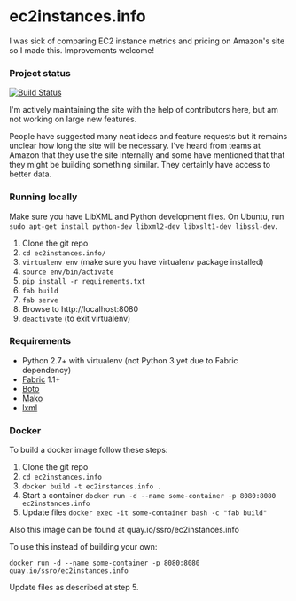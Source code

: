 # ec2instances.info

I was sick of comparing EC2 instance metrics and pricing on Amazon's site so I made this. Improvements welcome!


### Project status

[![Build Status](https://travis-ci.org/powdahound/ec2instances.info.svg)](https://travis-ci.org/powdahound/ec2instances.info)

I'm actively maintaining the site with the help of contributors here, but am not working on large new features.

People have suggested many neat ideas and feature requests but it remains unclear how long the site will be necessary. I've heard from teams at Amazon that they use the site internally and some have mentioned that that they might be building something similar. They certainly have access to better data.


### Running locally

Make sure you have LibXML and Python development files.  On Ubuntu, run `sudo apt-get install python-dev libxml2-dev libxslt1-dev libssl-dev`.

1. Clone the git repo
2. `cd ec2instances.info/`
3. `virtualenv env` (make sure you have virtualenv package installed)
4. `source env/bin/activate`
5. `pip install -r requirements.txt`
6. `fab build`
7. `fab serve`
8. Browse to http://localhost:8080
9. `deactivate` (to exit virtualenv)


### Requirements

- Python 2.7+ with virtualenv (not Python 3 yet due to Fabric dependency)
- [Fabric](http://docs.fabfile.org/en/1.8/) 1.1+
- [Boto](http://boto.readthedocs.org/en/latest/)
- [Mako](http://www.makotemplates.org/)
- [lxml](http://lxml.de/)

### Docker

To build a docker image follow these steps:

1. Clone the git repo
2. `cd ec2instances.info`
3. `docker build -t ec2instances.info .`
4. Start a container `docker run -d --name some-container -p 8080:8080 ec2instances.info`
5. Update files `docker exec -it some-container bash -c "fab build"`

Also this image can be found at quay.io/ssro/ec2instances.info

To use this instead of building your own:

`docker run -d --name some-container -p 8080:8080 quay.io/ssro/ec2instances.info`

Update files as described at step 5.
